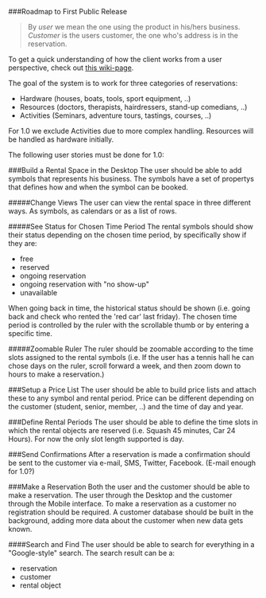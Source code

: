 ###Roadmap to First Public Release

> By _user_ we mean the one using the product in his/hers business. _Customer_ is the users customer, the one who's address is in the reservation.

To get a quick understanding of how the client works from a user perspective, check out <a href="https://github.com/bookio/client/wiki/Introduction-to-the-client-from-a-user-perspective">this wiki-page</a>.

The goal of the system is to work for three categories of reservations:

* Hardware (houses, boats, tools, sport equipment, ..)
* Resources (doctors, therapists, hairdressers, stand-up comedians, ..)
* Activities (Seminars, adventure tours, tastings, courses, ..)

For 1.0 we exclude Activities due to more complex handling. Resources will be handled as hardware initially.

The following user stories must be done for 1.0:

###Build a Rental Space in the Desktop
The user should be able to add symbols that represents his business. The symbols have a set of propertys that defines how and when the symbol can be booked.

#####Change Views
The user can view the rental space in three different ways. As symbols, as calendars or as a list of rows.

#####See Status for Chosen Time Period
The rental symbols should show their status depending on the chosen time period, by specifically show if they are:
* free
* reserved
* ongoing reservation
* ongoing reservation with "no show-up"
* unavailable

When going back in time, the historical status should be shown (i.e. going back and check who rented the 'red car' last friday). The chosen time period is controlled by the ruler with the scrollable thumb or by entering a specific time.

#####Zoomable Ruler
The ruler should be zoomable according to the time slots assigned to the rental symbols (i.e. If the user has a tennis hall he can chose days on the ruler, scroll forward a week, and then zoom down to hours to make a reservation.)

###Setup a Price List
The user should be able to build price lists and attach these to any symbol and rental period. Price can be different depending on the customer (student, senior, member, ..) and the time of day and year. 

###Define Rental Periods
The user should be able to define the time slots in which the rental objects are reserved (i.e. Squash 45 minutes, Car 24 Hours). For now the only slot length supported is day.

###Send Confirmations
After a reservation is made a confirmation should be sent to the customer via e-mail, SMS, Twitter, Facebook. (E-mail enough for 1.0?)

###Make a Reservation
Both the user and the customer should be able to make a reservation. The user through the Desktop and the customer through the Mobile interface. To make a reservation as a customer no registration should be required. A customer database should be built in the background, adding more data about the customer when new data gets known.  

####Search and Find
The user should be able to search for everything in a "Google-style" search. The search result can be a:
* reservation
* customer
* rental object
